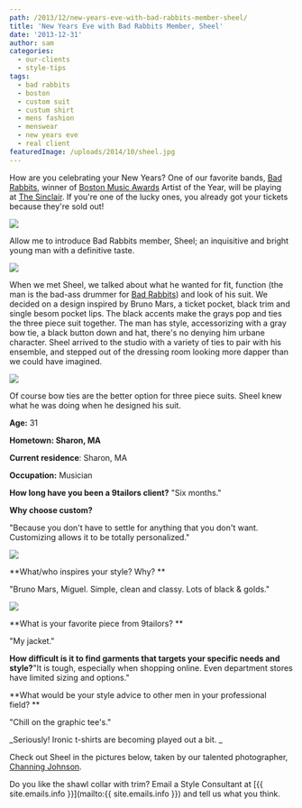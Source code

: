 ```yaml
---
path: /2013/12/new-years-eve-with-bad-rabbits-member-sheel/
title: 'New Years Eve with Bad Rabbits Member, Sheel'
date: '2013-12-31'
author: sam
categories:
  - our-clients
  - style-tips
tags:
  - bad rabbits
  - boston
  - custom suit
  - custum shirt
  - mens fashion
  - menswear
  - new years eve
  - real client
featuredImage: /uploads/2014/10/sheel.jpg
---
```

How are you celebrating your New Years? One of our favorite bands, [Bad Rabbits](https://www.facebook.com/BadRabbits), winner of [Boston Music Awards](http://www.bostonmusicawards.com/) Artist of the Year, will be playing at [The Sinclair](http://www.sinclaircambridge.com/). If you're one of the lucky ones, you already got your tickets because they're sold out! 

[![](http://1.bp.blogspot.com/-j4Idfz8GtF0/UsH3I5RYOfI/AAAAAAAAAoE/5yv17hmjerA/s640/BadRabbits-047.jpg)](http://1.bp.blogspot.com/-j4Idfz8GtF0/UsH3I5RYOfI/AAAAAAAAAoE/5yv17hmjerA/s1600/BadRabbits-047.jpg)

Allow me to introduce Bad Rabbits member, Sheel; an inquisitive and bright young man with a definitive taste. 

[![](http://3.bp.blogspot.com/-I6i4PPLUZks/UsH_Ap8zFxI/AAAAAAAAAoU/fXTWFwqt1wY/s640/BadRabbits-154.jpg)](http://3.bp.blogspot.com/-I6i4PPLUZks/UsH_Ap8zFxI/AAAAAAAAAoU/fXTWFwqt1wY/s1600/BadRabbits-154.jpg)

When we met Sheel, we talked about what he wanted for fit, function (the man is the bad-ass drummer for [Bad Rabbits](http://2013/09/bad-rabbits-closer-look.html)) and look of his suit. We decided on a design inspired by Bruno Mars, a ticket pocket, black trim and single besom pocket lips. The black accents make the grays pop and ties the three piece suit together. The man has style, accessorizing with a gray bow tie, a black button down and hat, there's no denying him urbane character. Sheel arrived to the studio with a variety of ties to pair with his ensemble, and stepped out of the dressing room looking more dapper than we could have imagined. 

[![](http://4.bp.blogspot.com/-0bZK1uc_-Cw/Uii8GbbrRtI/AAAAAAAADkk/Pvrqm4NP3fg/s400/BadRabbits-144.jpg)](http://4.bp.blogspot.com/-0bZK1uc_-Cw/Uii8GbbrRtI/AAAAAAAADkk/Pvrqm4NP3fg/s1600/BadRabbits-144.jpg)

Of course bow ties are the better option for three piece suits. Sheel knew what he was doing when he designed his suit.

**Age:** 31

**Hometown: Sharon, MA**

**Current residence**: Sharon, MA

**Occupation:** Musician

 **How long have you been a 9tailors client?**
"Six months."

**Why choose custom?**

"Because you don't have to settle for anything that you don't want. Customizing allows it to be totally personalized."

[![](http://1.bp.blogspot.com/-0rlgCWR34zQ/UsICuf78P4I/AAAAAAAAAog/WdBcJ74OUL4/s320/BadRabbits-149.jpg)](http://1.bp.blogspot.com/-0rlgCWR34zQ/UsICuf78P4I/AAAAAAAAAog/WdBcJ74OUL4/s1600/BadRabbits-149.jpg)

**What/who inspires your style? Why? **

"Bruno Mars, Miguel. Simple, clean and classy. Lots of black & golds."

[![](http://1.bp.blogspot.com/-hCfLYRzIV00/Uii8bjklGyI/AAAAAAAADks/nRCmzn97TkA/s320/BadRabbits-150.jpg)](http://1.bp.blogspot.com/-hCfLYRzIV00/Uii8bjklGyI/AAAAAAAADks/nRCmzn97TkA/s1600/BadRabbits-150.jpg)

**What is your favorite piece from 9tailors? **

"My jacket."

**How difficult is it to find garments that targets your specific needs and style?**"It is tough, especially when shopping online. Even department stores have limited sizing and options."

**What would be your style advice to other men in your professional field? **

"Chill on the graphic tee's."

_Seriously! Ironic t-shirts are becoming played out a bit. _

Check out Sheel in the pictures below, taken by our talented photographer, [Channing Johnson](http://www.channingjohnson.com/).

Do you like the shawl collar with trim? Email a Style Consultant at [{{ site.emails.info }}](mailto:{{ site.emails.info }}) and tell us what you think.